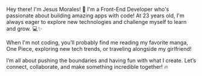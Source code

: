 Hey there! I'm Jesus Morales! 🚀
I'm a Front-End Developer who's passionate about building amazing apps with code! At 23 years old, I'm always eager to explore new technologies and challenge myself to learn and grow. 💻✨

When I'm not coding, you’ll probably find me reading my favorite manga, One Piece, exploring new tech trends, or traveling alongside my girlfriend!

I’m all about pushing the boundaries and having fun with what I create. Let’s connect, collaborate, and make something incredible together! 🔥
